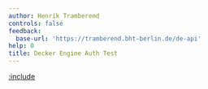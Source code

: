 ```yaml
---
author: Henrik Tramberend
controls: false
feedback:
  base-url: 'https://tramberend.bht-berlin.de/de-api'
help: 0
title: Decker Engine Auth Test
---
```


[:include](./engine-content.md)
